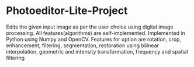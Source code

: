 # Photoeditor-Lite-Project
Edits the given input image as per the user choice using digital image processing. All features(algorithms) are self-implemented. Implemented in Python using Numpy and OpenCV. Features for option are rotation, crop, enhancement, filtering, segmentation, restoration using bilinear interpolation, geometric and intensity transformation, frequency and spatial filtering
